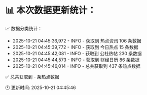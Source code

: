 📊 本次数据更新统计：
==========================

📈 数据分类统计：
- 2025-10-21 04:45:36,972 - INFO - 获取到 热点资讯 106 条数据
- 2025-10-21 04:45:39,772 - INFO - 获取到 今日热点 15 条数据
- 2025-10-21 04:45:42,081 - INFO - 获取到 公社热帖 230 条数据
- 2025-10-21 04:45:44,573 - INFO - 获取到 财经日历 86 条数据
- 2025-10-21 04:45:46,014 - INFO - 总共获取到 437 条热点数据

✅ 总共获取到 - 条热点数据

🕐 更新时间: 2025-10-21 04:45:46
